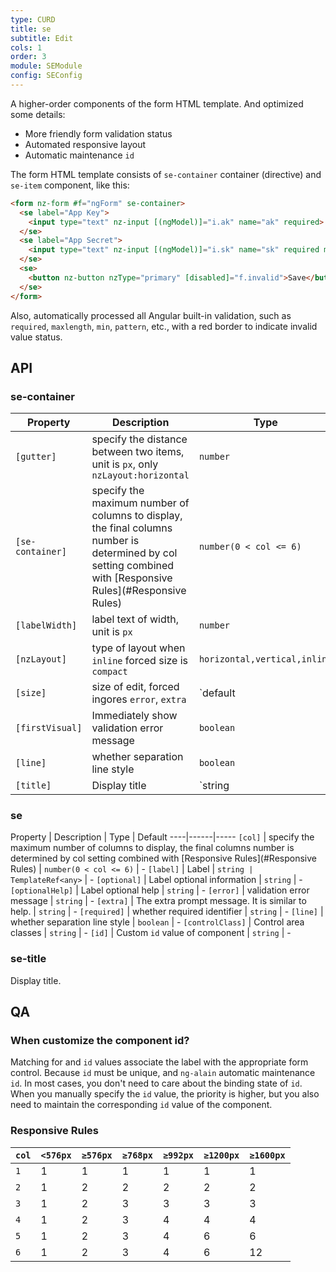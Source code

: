 ```yaml
---
type: CURD
title: se
subtitle: Edit
cols: 1
order: 3
module: SEModule
config: SEConfig
---
```


A higher-order components of the form HTML template. And optimized some details:

- More friendly form validation status
- Automated responsive layout
- Automatic maintenance `id`

The form HTML template consists of `se-container` container (directive) and `se-item` component, like this:

```html
<form nz-form #f="ngForm" se-container>
  <se label="App Key">
    <input type="text" nz-input [(ngModel)]="i.ak" name="ak" required>
  </se>
  <se label="App Secret">
    <input type="text" nz-input [(ngModel)]="i.sk" name="sk" required maxlength="32">
  </se>
  <se>
    <button nz-button nzType="primary" [disabled]="f.invalid">Save</button>
  </se>
</form>
```

Also, automatically processed all Angular built-in validation, such as `required`, `maxlength`, `min`, `pattern`, etc., with a red border to indicate invalid value status.

## API

### se-container

Property | Description | Type | Default
----|------|-----|------
`[gutter]` | specify the distance between two items, unit is `px`, only `nzLayout:horizontal` | `number` | `32`
`[se-container]` | specify the maximum number of columns to display, the final columns number is determined by col setting combined with [Responsive Rules](#Responsive Rules) | `number(0 < col <= 6)` | -
`[labelWidth]` | label text of width, unit is `px` | `number` | `150`
`[nzLayout]` | type of layout when `inline` forced size is `compact` | `horizontal,vertical,inline` | `horizontal`
`[size]` | size of edit, forced ingores `error`, `extra` | `default | compact` | `default`
`[firstVisual]` | Immediately show validation error message | `boolean` | `false`
`[line]` | whether separation line style | `boolean` | `false`
`[title]` | Display title | `string | TemplateRef<any>` | -

### se

Property | Description | Type | Default
----|------|-----
`[col]` | specify the maximum number of columns to display, the final columns number is determined by col setting combined with [Responsive Rules](#Responsive Rules) | `number(0 < col <= 6)` | -
`[label]` | Label | `string | TemplateRef<any>` | -
`[optional]` | Label optional information | `string` | -
`[optionalHelp]` | Label optional help | `string` | -
`[error]` | validation error message | `string` | -
`[extra]` | The extra prompt message. It is similar to help. | `string` | -
`[required]` | whether required identifier | `string` | -
`[line]` | whether separation line style | `boolean` | -
`[controlClass]` | Control area classes | `string` | -
`[id]` | Custom `id` value of component | `string` | -

### se-title

Display title.

## QA

### When customize the component id?

Matching for and `id` values associate the label with the appropriate form control. Because `id` must be unique, and `ng-alain` automatic maintenance `id`. In most cases, you don't need to care about the binding state of `id`. When you manually specify the `id` value, the priority is higher, but you also need to maintain the corresponding `id` value of the component.

### Responsive Rules

| `col` | `<576px` | `≥576px` | `≥768px` | `≥992px` | `≥1200px` | `≥1600px` |
| ----- | -------- | -------- | -------- | -------- | --------- | --------- |
| `1`   | 1        | 1        | 1        | 1        | 1         | 1         |
| `2`   | 1        | 2        | 2        | 2        | 2         | 2         |
| `3`   | 1        | 2        | 3        | 3        | 3         | 3         |
| `4`   | 1        | 2        | 3        | 4        | 4         | 4         |
| `5`   | 1        | 2        | 3        | 4        | 6         | 6         |
| `6`   | 1        | 2        | 3        | 4        | 6         | 12        |

